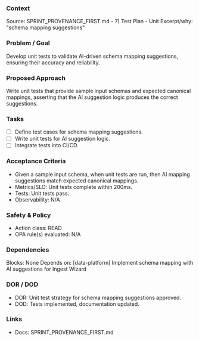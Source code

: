 ### Context

Source: SPRINT_PROVENANCE_FIRST.md - 7) Test Plan - Unit
Excerpt/why: "schema mapping suggestions"

### Problem / Goal

Develop unit tests to validate AI-driven schema mapping suggestions, ensuring their accuracy and reliability.

### Proposed Approach

Write unit tests that provide sample input schemas and expected canonical mappings, asserting that the AI suggestion logic produces the correct suggestions.

### Tasks

- [ ] Define test cases for schema mapping suggestions.
- [ ] Write unit tests for AI suggestion logic.
- [ ] Integrate tests into CI/CD.

### Acceptance Criteria

- Given a sample input schema, when unit tests are run, then AI mapping suggestions match expected canonical mappings.
- Metrics/SLO: Unit tests complete within 200ms.
- Tests: Unit tests pass.
- Observability: N/A

### Safety & Policy

- Action class: READ
- OPA rule(s) evaluated: N/A

### Dependencies

Blocks: None
Depends on: [data-platform] Implement schema mapping with AI suggestions for Ingest Wizard

### DOR / DOD

- DOR: Unit test strategy for schema mapping suggestions approved.
- DOD: Tests implemented, documentation updated.

### Links

- Docs: SPRINT_PROVENANCE_FIRST.md
